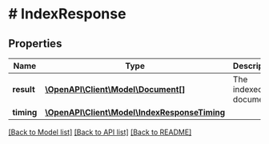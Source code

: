 # # IndexResponse

## Properties

Name | Type | Description | Notes
------------ | ------------- | ------------- | -------------
**result** | [**\OpenAPI\Client\Model\Document[]**](Document.md) | The indexed document |
**timing** | [**\OpenAPI\Client\Model\IndexResponseTiming**](IndexResponseTiming.md) |  |

[[Back to Model list]](../../README.md#models) [[Back to API list]](../../README.md#endpoints) [[Back to README]](../../README.md)
